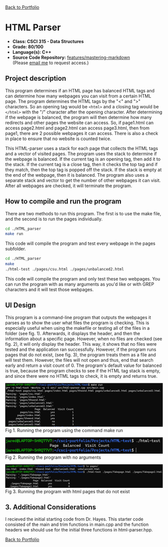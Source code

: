 [Back to Portfolio](../index.md)

HTML Parser
===============

-   **Class: CSCI 315 - Data Structures** 
-   **Grade: 80/100** 
-   **Language(s): C++** 
-   **Source Code Repository:** [features/mastering-markdown](https://guides.github.com/features/mastering-markdown/)  
    (Please [email me](mailto:JRAndraszek@csustudent.net?subject=GitHub%20Access) to request access.)

## Project description

This program determines if an HTML page has balanced HTML tags and can determine how many webpages you can visit from a certain HTML page. The program determines the HTML tags by the "<" and ">" characters. So an opening tag would be ```<html>``` and a closing tag would be ```</html>``` with the "/" character after the opening character. After determining if the webpage is balanced, the program will then determine how many redirects and other pages the website can access. So, if page1.html can access page2.html and page2.html can access page3.html, then from page1, there are 2 possible webpages it can access. There is also a check in place to ensure that no website is counted twice.

This HTML-parser uses a stack for each page that collects the HTML tags and a vector of visited pages. The program uses the stack to determine if the webpage is balanced. If the current tag is an opening tag, then add it to the stack. If the current tag is a close tag, then it checks the top tag and if they match, then the top tag is popped off the stack. If the stack is empty at the end of the webpage, then it is balanced. The program also uses a separate stack and vector to get the number of other webpages it can visit. After all webpages are checked, it will terminate the program.

## How to compile and run the program

There are two methods to run this program. The first is to use the make file, and the second is to run the pages individually.

```bash
cd ./HTML_parser
make run
```
This code will compile the program and test every webpage in the pages subfolder. 

```bash
cd ./HTML_parser
make
./html-test ./pages/csu.html ./pages/unbalanced2.html
```
This code will compile the program and only test these two webpages. You can run the program with as many arguments as you'd like or with GREP characters and it will test those webpages.

## UI Design

<!-- Almost every program requires user interaction, even command-line programs. Include in this section the tasks the user can complete and what the program does. You don't need to include how it works here; that information may go in the project description or in an additional section, depending on its significance. -->

This program is a command-line program that outputs the webpages it parses as to show the user what files the program is checking. This is especially useful when using the makefile or testing all of the files in a folder (see fig. 1). Afterwards, it displays the header, and then the information about a specific page. However, when no files are checked (see fig. 2), it will only display the header. This way, it shows that no files were tested and the application ran successfully. However, if the program runs pages that do not exist, (see fig. 3), the program treats them as a file and will test them. However, the files will not open and thus, end that search early and return a visit count of 0. The program's default value for balanced is true, because the program checks to see if the HTML tag stack is empty, and since there were no HTML tags to check, it is empty and returns true.

![screenshot](../images/HTML-test_make_run.png)
Fig 1. Running the program using the command make run

![screenshot](../images/HTML-test_no_args.png)  
Fig 2. Running the program with no arguments

![screenshot](../images/HTML-test_fake_pages.png)  
Fig 3. Running the program with html pages that do not exist

## 3. Additional Considerations

I recieved the initial starting code from Dr. Hayes. This starter code consisted of the main and trim functions in main.cpp and the function headers we should use for the initial three functions in html-parser.hpp.

[Back to Portfolio](../index.md)